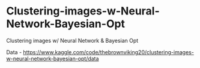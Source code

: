 # Clustering-images-w-Neural-Network-Bayesian-Opt
Clustering images w/ Neural Network &amp; Bayesian Opt

Data - https://www.kaggle.com/code/thebrownviking20/clustering-images-w-neural-network-bayesian-opt/data
